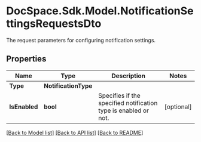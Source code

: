 # DocSpace.Sdk.Model.NotificationSettingsRequestsDto
The request parameters for configuring notification settings.

## Properties

Name | Type | Description | Notes
------------ | ------------- | ------------- | -------------
**Type** | **NotificationType** |  | 
**IsEnabled** | **bool** | Specifies if the specified notification type is enabled or not. | [optional] 

[[Back to Model list]](../README.md#documentation-for-models) [[Back to API list]](../README.md#documentation-for-api-endpoints) [[Back to README]](../README.md)


